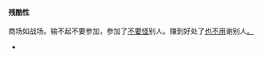 
#### 残酷性

商场如战场。输不起不要参加，参加了[不要怪](https://github.com/7900ms/000nottheater_deserted_systemlibrary/blob/master/supplementary/term-工作-职业评估.md)别人。赚到好处了[也不用](https://github.com/7900ms/000nottheater_deserted_systemlibrary/blob/master/supplementary/chain-真实惠会导致赚更多钱.md)谢别人[。](https://ruby-china.org/notes/4052#这样不那样.log)



-
